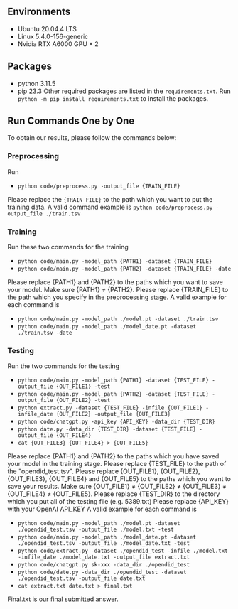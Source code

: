 ## Environments
- Ubuntu 20.04.4 LTS
- Linux 5.4.0-156-generic
- Nvidia RTX A6000 GPU * 2

## Packages
- python 3.11.5
- pip 23.3
Other required packages are listed in the ``requirements.txt``. Run 
``python -m pip install requirements.txt`` to install the packages.

<!-- ## Script
Run
- ``bash code/script.sh {TRAIN_FILE} {TEST_FILE} {TEST_DIR} {PATH1} {PATH2} {OUT_FILE1} {OUT_FILE2} {OUT_FILE3} {OUT_FILE4} {OUT_FILE5}``

A valid example is 
``bash code/script.sh ./train.tsv ./opendid_test.tsv ./opendid_test ./model.pt ./model_date.pt ./model.txt ./model_date.txt ./extract.txt ./date.txt ./final.txt``

After running this script, you will obtain our final submitted answer ``final.txt``. You can also try to run each command by following the instructions below. -->

## Run Commands One by One
To obtain our results, please follow the commands below:


### Preprocessing
Run
- `python code/preprocess.py -output_file {TRAIN_FILE}` 

Please replace the ``{TRAIN_FILE}`` to the path which you want to put the training data.
A valid command example is ``python code/preprocess.py -output_file ./train.tsv``

### Training
Run these two commands for the training
- ``python code/main.py -model_path {PATH1} -dataset {TRAIN_FILE}``
- ``python code/main.py -model_path {PATH2} -dataset {TRAIN_FILE} -date``

Please replace {PATH1} and {PATH2} to the paths which you want to save your model. Make sure {PATH1} $\neq$ {PATH2}. 
Please replace {TRAIN_FILE} to the path which you specify in the preprocessing stage.
A valid example for each command is
- ``python code/main.py -model_path ./model.pt -dataset ./train.tsv``
- ``python code/main.py -model_path ./model_date.pt -dataset ./train.tsv -date``

### Testing
Run the two commands for the testing
- ``python code/main.py -model_path {PATH1} -dataset {TEST_FILE} -output_file {OUT_FILE1} -test``
- ``python code/main.py -model_path {PATH2} -dataset {TEST_FILE} -output_file {OUT_FILE2} -test``
- ``python extract.py -dataset {TEST_FILE} -infile {OUT_FILE1} -infile_date {OUT_FILE2} -output_file {OUT_FILE3}``
- ``python code/chatgpt.py -api_key {API_KEY} -data_dir {TEST_DIR}``
- ``python date.py -data_dir {TEST_DIR} -dataset {TEST_FILE} -output_file {OUT_FILE4}``
- ``cat {OUT_FILE3} {OUT_FILE4} > {OUT_FILE5}``

Please replace {PATH1} and {PATH2} to the paths which you have saved your model in the training stage.
Please replace {TEST_FILE} to the path of the "opendid_test.tsv".
Please replace {OUT_FILE1}, {OUT_FILE2}, {OUT_FILE3}, {OUT_FILE4} and {OUT_FILE5} to the paths which you want to save your results. Make sure {OUT_FILE1} $\neq$ {OUT_FILE2} $\neq$ {OUT_FILE3} $\neq$ {OUT_FILE4} $\neq$ {OUT_FILE5}.
Please replace {TEST_DIR} to the directory which you put all of the testing file (e.g. 5389.txt)
Please replace {API_KEY} with your OpenAI API_KEY
A valid example for each command is
- ``python code/main.py -model_path ./model.pt -dataset ./opendid_test.tsv -output_file ./model.txt -test``
- ``python code/main.py -model_path ./model_date.pt -dataset ./opendid_test.tsv -output_file ./model_date.txt -test``
- ``python code/extract.py -dataset ./opendid_test -infile ./model.txt -infile_date ./model_date.txt -output_file extract.txt``
- ``python code/chatgpt.py sk-xxx -data_dir ./opendid_test``
- ``python code/date.py -data_dir ./opendid_test -dataset ./opendid_test.tsv -output_file date.txt``
- ``cat extract.txt date.txt > final.txt``

Final.txt is our final submitted answer.
